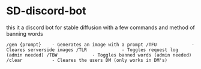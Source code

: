 # SD-discord-bot
this it a discord bot for stable diffusion with a few commands and  method of banning words

``
/gen {prompt}    - Generates an image with a prompt
/TFU             - Cleares serverside images
/TLR             - Toggles request log (admin needed)
/TBW             - Toggles banned words (admin needed)
/clear           - Cleares the users DM (only works in DM's)
``
